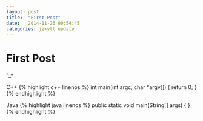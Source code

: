 ```yaml
---
layout: post
title:  "First Post"
date:   2014-11-26 00:54:45
categories: jekyll update
---
```


# First Post

^_^

C++
{% highlight c++ linenos %}
int main(int argc, char *argv[])
{
  return 0;
}
{% endhighlight %}

Java
{% highlight java linenos %}
public static void main(String[] args)
{
}
{% endhighlight %}

